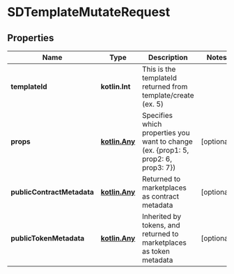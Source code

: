 
# SDTemplateMutateRequest

## Properties
Name | Type | Description | Notes
------------ | ------------- | ------------- | -------------
**templateId** | **kotlin.Int** | This is the templateId returned from template/create (ex. 5) | 
**props** | [**kotlin.Any**](.md) | Specifies which properties you want to change (ex. {prop1: 5, prop2: 6, prop3: 7}) |  [optional]
**publicContractMetadata** | [**kotlin.Any**](.md) | Returned to marketplaces as contract metadata |  [optional]
**publicTokenMetadata** | [**kotlin.Any**](.md) | Inherited by tokens, and returned to marketplaces as token metadata |  [optional]



